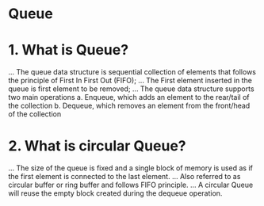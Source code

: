 # Queue

# 1. What is Queue?
  ... The queue data structure is sequential collection of elements that follows the principle of First In First Out (FIFO);
  ... The First element inserted in the queue is first element to be removed;
  ... The queue data structure supports two main operations
        a. Enqueue, which adds an element to the rear/tail of the collection
        b. Dequeue, which removes an element from the front/head of the collection


# 2. What is circular Queue?
  ... The size of the queue is fixed and a single block of memory is used as if the first element is connected to the last element.
  ... Also referred to as circular buffer or ring buffer and follows FIFO principle.
  ... A circular Queue will reuse the empty block created during the dequeue operation.  